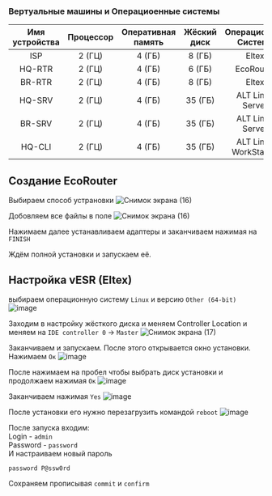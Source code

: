 ### Вертуальные машины и Операциоенные системы


| Имя устройства | Процессор | Оперативная память | Жёский диск |     Операционная Система   |
| :------------: | :-------: |  :---------------: | :---------: |       :-------------:      |
| ISP            |  2 (ГЦ)   |        4 (ГБ)      |   8 (ГБ)    |            Eltex           |
| HQ-RTR         |  2 (ГЦ)   |        4 (ГБ)      |   6 (ГБ)    |          EcoRouter         |
| BR-RTR         |  2 (ГЦ)   |        4 (ГБ)      |   8 (ГБ)    |            Eltex           |
| HQ-SRV         |  2 (ГЦ)   |        4 (ГБ)      |  35 (ГБ)    |      ALT Linux Server      |
| BR-SRV         |  2 (ГЦ)   |        4 (ГБ)      |  35 (ГБ)    |      ALT Linux Server      |
| HQ-CLI         |  2 (ГЦ)   |        4 (ГБ)      |  35 (ГБ)    |    ALT Linux WorkStation   |\



## Создание EcoRouter

Выбираем способ устрановки
![Снимок экрана (16)](https://github.com/user-attachments/assets/da14de94-a11c-4c27-936e-a276c464757d)

Добовляем все файлы в поле
![Снимок экрана (16)](https://github.com/user-attachments/assets/33036248-ba78-42b5-8a5c-353c7205b6d6)

Нажимаем далее устанавливаем адаптеры и заканчиваем нажимая на `FINISH`

Ждём полной установки и запускаем её.

## Настройка vESR (Eltex)

выбираем операционную систему `Linux` и версию `Other (64-bit)`
![image](https://github.com/user-attachments/assets/eabec62d-339c-4b88-8393-1a25f4aff5fe)

Заходим в настройку жёсткого диска и меняем Controller Location и меняем на `IDE controller 0` -> `Master`
![Снимок экрана (17)](https://github.com/user-attachments/assets/48967970-8627-4a79-869f-ea547d07cba6)

Заканчиваем и запускаем.
После этого открывается окно установки. Нажимаем `Ок`
![image](https://github.com/user-attachments/assets/0d548c64-7f71-4a51-b12f-a4708f473e08)

После нажимаем на пробел чтобы выбрать диск установки и продолжаем нажимая `Ок`
![image](https://github.com/user-attachments/assets/834b0f0c-a129-4548-a964-2e38b2a95654)

Заканчиваем нажимая `Yes`
![image](https://github.com/user-attachments/assets/4acb0e3b-2d70-4523-a54f-5425544a56de)

После установки его нужно перезагрузить командой `reboot`
![image](https://github.com/user-attachments/assets/fddab497-806d-4784-b748-b0fe5454c8b9)

После запуска входим:<br>
 Login - `admin`<br>
 Password - `password`<br>
 И настраиваем новый пароль 
 ```
password P@ssw0rd
 ```
 Сохраняем прописывая `commit` и `confirm`<br>
